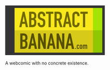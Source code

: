 <a href="https://www.abstractbanana.com"><img src="https://raw.githubusercontent.com/stepchowfun/abstract-banana/master/logo/logo.png" alt="Abstract Banana" width="320px"/></a>

A webcomic with no concrete existence.
